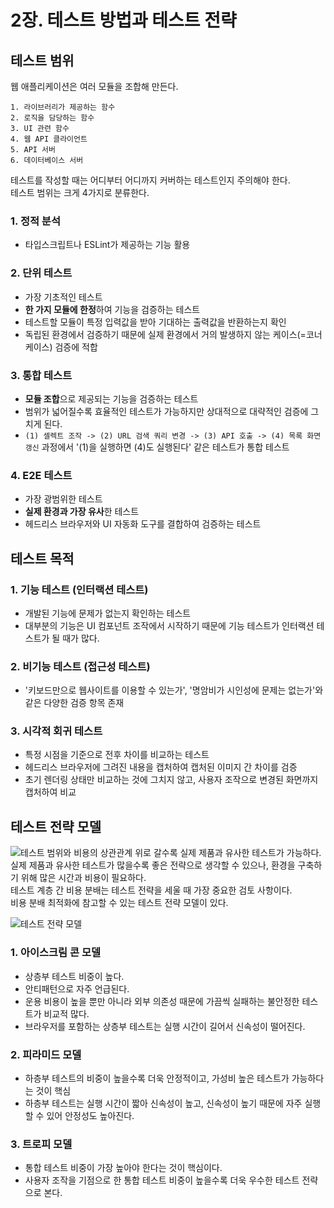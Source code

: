 # 2장. 테스트 방법과 테스트 전략

## 테스트 범위

웹 애플리케이션은 여러 모듈을 조합해 만든다.

```
1. 라이브러리가 제공하는 함수
2. 로직을 담당하는 함수
3. UI 관련 함수
4. 웹 API 클라이언트
5. API 서버
6. 데이터베이스 서버
```

테스트를 작성할 때는 어디부터 어디까지 커버하는 테스트인지 주의해야 한다.  
테스트 범위는 크게 4가지로 분류한다.

### 1. 정적 분석

- 타입스크립트나 ESLint가 제공하는 기능 활용

### 2. 단위 테스트

- 가장 기초적인 테스트
- **한 가지 모듈에 한정**하여 기능을 검증하는 테스트
- 테스트할 모듈이 특정 입력값을 받아 기대하는 출력값을 반환하는지 확인
- 독립된 환경에서 검증하기 때문에 실제 환경에서 거의 발생하지 않는 케이스(=코너 케이스) 검증에 적합

### 3. 통합 테스트

- **모듈 조합**으로 제공되는 기능을 검증하는 테스트
- 범위가 넓어질수록 효율적인 테스트가 가능하지만 상대적으로 대략적인 검증에 그치게 된다.
- `(1) 셀렉트 조작 -> (2) URL 검색 쿼리 변경 -> (3) API 호출 -> (4) 목록 화면 갱신` 과정에서 '(1)을 실행하면 (4)도 실행된다' 같은 테스트가 통합 테스트

### 4. E2E 테스트

- 가장 광범위한 테스트
- **실제 환경과 가장 유사**한 테스트
- 헤드리스 브라우저와 UI 자동화 도구를 결합하여 검증하는 테스트

## 테스트 목적

### 1. 기능 테스트 (인터랙션 테스트)

- 개발된 기능에 문제가 없는지 확인하는 테스트
- 대부분의 기능은 UI 컴포넌트 조작에서 시작하기 때문에 기능 테스트가 인터랙션 테스트가 될 때가 많다.

### 2. 비기능 테스트 (접근성 테스트)

- '키보드만으로 웹사이트를 이용할 수 있는가', '명암비가 시인성에 문제는 없는가'와 같은 다양한 검증 항목 존재

### 3. 시각적 회귀 테스트

- 특정 시점을 기준으로 전후 차이를 비교하는 테스트
- 헤드리스 브라우저에 그려진 내용을 캡처하여 캡처된 이미지 간 차이를 검증
- 초기 렌더링 상태만 비교하는 것에 그치지 않고, 사용자 조작으로 변경된 화면까지 캡처하여 비교

## 테스트 전략 모델

![테스트 범위와 비용의 상관관계](https://github.com/user-attachments/assets/9a691374-12db-4054-9246-3395787e4aaa)
위로 갈수록 실제 제품과 유사한 테스트가 가능하다.  
실제 제품과 유사한 테스트가 많을수록 좋은 전략으로 생각할 수 있으나, 환경을 구축하기 위해 많은 시간과 비용이 필요하다.  
테스트 계층 간 비용 분배는 테스트 전략을 세울 때 가장 중요한 검토 사항이다.  
비용 분배 최적화에 참고할 수 있는 테스트 전략 모델이 있다.

![테스트 전략 모델](https://github.com/user-attachments/assets/a8863d07-1870-40ca-9431-33df1c215814)

### 1. 아이스크림 콘 모델

- 상층부 테스트 비중이 높다.
- 안티패턴으로 자주 언급된다.
- 운용 비용이 높을 뿐만 아니라 외부 의존성 때문에 가끔씩 실패하는 불안정한 테스트가 비교적 많다.
- 브라우저를 포함하는 상층부 테스트는 실행 시간이 길어서 신속성이 떨어진다.

### 2. 피라미드 모델

- 하층부 테스트의 비중이 높을수록 더욱 안정적이고, 가성비 높은 테스트가 가능하다는 것이 핵심
- 하층부 테스트는 실행 시간이 짧아 신속성이 높고, 신속성이 높기 때문에 자주 실행할 수 있어 안정성도 높아진다.

### 3. 트로피 모델

- 통합 테스트 비중이 가장 높아야 한다는 것이 핵심이다.
- 사용자 조작을 기점으로 한 통합 테스트 비중이 높을수록 더욱 우수한 테스트 전략으로 본다.
